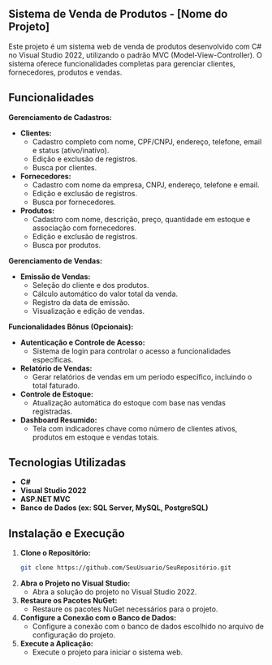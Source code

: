 ## Sistema de Venda de Produtos -  [Nome do Projeto]

Este projeto é um sistema web de venda de produtos desenvolvido com C# no Visual Studio 2022, utilizando o padrão MVC (Model-View-Controller). O sistema oferece funcionalidades completas para gerenciar clientes, fornecedores, produtos e vendas.

## Funcionalidades

**Gerenciamento de Cadastros:**

* **Clientes:**
    * Cadastro completo com nome, CPF/CNPJ, endereço, telefone, email e status (ativo/inativo).
    * Edição e exclusão de registros.
    * Busca por clientes.
* **Fornecedores:**
    * Cadastro com nome da empresa, CNPJ, endereço, telefone e email.
    * Edição e exclusão de registros.
    * Busca por fornecedores.
* **Produtos:**
    * Cadastro com nome, descrição, preço, quantidade em estoque e associação com fornecedores.
    * Edição e exclusão de registros.
    * Busca por produtos.

**Gerenciamento de Vendas:**

* **Emissão de Vendas:**
    * Seleção do cliente e dos produtos.
    * Cálculo automático do valor total da venda.
    * Registro da data de emissão.
    * Visualização e edição de vendas.

**Funcionalidades Bônus (Opcionais):**

* **Autenticação e Controle de Acesso:**
    * Sistema de login para controlar o acesso a funcionalidades específicas.
* **Relatório de Vendas:**
    * Gerar relatórios de vendas em um período específico, incluindo o total faturado.
* **Controle de Estoque:**
    * Atualização automática do estoque com base nas vendas registradas.
* **Dashboard Resumido:**
    * Tela com indicadores chave como número de clientes ativos, produtos em estoque e vendas totais.

## Tecnologias Utilizadas

* **C#**
* **Visual Studio 2022**
* **ASP.NET MVC**
* **Banco de Dados (ex: SQL Server, MySQL, PostgreSQL)**

## Instalação e Execução

1. **Clone o Repositório:**
    ```bash
    git clone https://github.com/SeuUsuario/SeuRepositório.git
    ```
2. **Abra o Projeto no Visual Studio:**
    * Abra a solução do projeto no Visual Studio 2022.
3. **Restaure os Pacotes NuGet:**
    * Restaure os pacotes NuGet necessários para o projeto.
4. **Configure a Conexão com o Banco de Dados:**
    * Configure a conexão com o banco de dados escolhido no arquivo de configuração do projeto.
5. **Execute a Aplicação:**
    * Execute o projeto para iniciar o sistema web.
